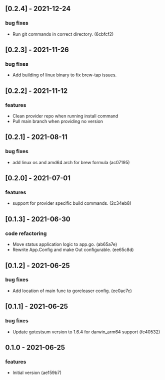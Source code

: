 
<a name="0.2.4"></a>
## [0.2.4] - 2021-12-24
### bug fixes
- Run git commands in correct directory. (6cbfcf2)


<a name="0.2.3"></a>
## [0.2.3] - 2021-11-26
### bug fixes
 - Add building of linux binary to fix brew-tap issues.

<a name="0.2.2"></a>
## [0.2.2] - 2021-11-12
### features
 - Clean provider repo when running install command
 - Pull main branch when providing no version

<a name="0.2.1"></a>
## [0.2.1] - 2021-08-11
### bug fixes
- add linux os and amd64 arch for brew formula (ac07195)


<a name="0.2.0"></a>
## [0.2.0] - 2021-07-01
### features
- support for provider specific build commands. (2c34eb8)


<a name="0.1.3"></a>
## [0.1.3] - 2021-06-30
### code refactoring
- Move status application logic to app.go. (ab65a7e)
- Rewrite App.Config and make Out configurable. (ee65c8d)


<a name="0.1.2"></a>
## [0.1.2] - 2021-06-25
### bug fixes
- Add location of main func to goreleaser config. (ee0ac7c)


<a name="0.1.1"></a>
## [0.1.1] - 2021-06-25
### bug fixes
- Update gotestsum version to 1.6.4 for darwin_arm64 support (fc40532)


<a name="0.1.0"></a>
## 0.1.0 - 2021-06-25
### features
- Initial version (ae159b7)

